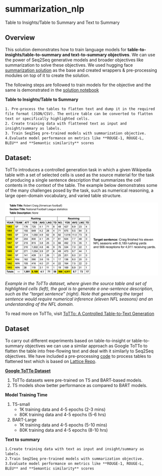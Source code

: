 # summarization_nlp

Table to Insights/Table to Summary and Text to Summary

## Overview
This solution demonstrates how to train language models for **table-to-insights/table-to-summary and text-to-summary objectives**. 
We can use the power of Seq2Seq generative models and broader objectives like summarization to solve these objectives.
We used hugging face [summarization solution](https://github.com/huggingface/transformers/tree/main/examples/pytorch/summarization) as the base and created wrappers & pre-processing modules on top of it to create the solution.

The following steps are followed to train models for the objective and the same is demonstrated in the [solution notebook](https://github.com/krishika-r/summarization_nlp/blob/main/Text_table_summarization.ipynb)

**Table to Insights/Table to Summary**

    1. Pre-process the tables to flatten text and dump it in the required file format (JSON/CSV). The entire table can be converted to flatten text or specifically highlighted cells.
    2. Create training data with flattened text as input and insight/summary as labels.
    3. Train Seq2Seq pre-trained models with summarization objective.
    4.Evaluate model performance on metrics like **ROUGE-1, ROUGE-L, BLEU** and **Semantic similarity** scores

## Dataset:

ToTTo introduces a controlled generation task in which a given Wikipedia table with a set of selected cells is used as the source material for the task of producing a single sentence description that summarizes the cell contents in the context of the table. The example below demonstrates some of the many challenges posed by the task, such as numerical reasoning, a large open-domain vocabulary, and varied table structure.

![totto_table_to_text_example](https://github.com/krishika-r/summarization_nlp/blob/main/totto_table_to_text_dataset_example.jpg)

*Example in the ToTTo dataset, where given the source table and set of highlighted cells (left), the goal is to generate a one-sentence description, such as the “target sentence” (right). Note that generating the target sentence would require numerical inference (eleven NFL seasons) and an understanding of the NFL domain.*

To read more on ToTTo, visit [ToTTo: A Controlled Table-to-Text Generation](https://ai.googleblog.com/2021/01/totto-controlled-table-to-text.html)

## Dataset
To carry out different experiments based on table-to-insight or table-to-summary objectives we can use a similar approach as Google ToTTo to flatten the table into free-flowing text and deal with it similarly to Seq2Seq objectives. We have included a pre-processing [code](https://github.com/krishika-r/summarization_nlp/blob/main/Lattice) to process tables to flattened text which is based on [Lattice Repo](https://github.com/luka-group/Lattice/tree/main).

[**Google ToTTo Dataset**](https://github.com/google-research-datasets/totto)


1. ToTTo datasets were pre-trained on T5 and BART-based models. 
2. T5 models show better performance as compared to BART models.

**Model Training Time**
1. T5-small
    - 1K training data and 4-5 epochs (2-3 mins)
    - 80K training data and 4-5 epochs (5-6 hrs)
2. BART-Large
    - 1K training data and 4-5 epochs (5-10 mins)
    - 80K training data and 4-5 epochs (8-10 hrs)

**Text to summary**

    1.Create training data with text as input and insight/summary as labels.
    2.Train Seq2Seq pre-trained models with summarization objective.
    3.Evaluate model performance on metrics like **ROUGE-1, ROUGE-L, BLEU** and **Semantic similarity** scores
